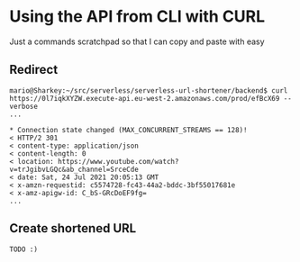 # Using the API from CLI with CURL

Just a commands scratchpad so that I can copy and paste with easy

## Redirect

```
mario@Sharkey:~/src/serverless/serverless-url-shortener/backend$ curl https://0l7iqkXYZW.execute-api.eu-west-2.amazonaws.com/prod/efBcX69 --verbose
...

* Connection state changed (MAX_CONCURRENT_STREAMS == 128)!
< HTTP/2 301 
< content-type: application/json
< content-length: 0
< location: https://www.youtube.com/watch?v=trJgibvLGQc&ab_channel=SrceCde
< date: Sat, 24 Jul 2021 20:05:13 GMT
< x-amzn-requestid: c5574728-fc43-44a2-bddc-3bf55017681e
< x-amz-apigw-id: C_bS-GRcDoEF9fg=
...
```

## Create shortened URL

```
TODO :)
```
